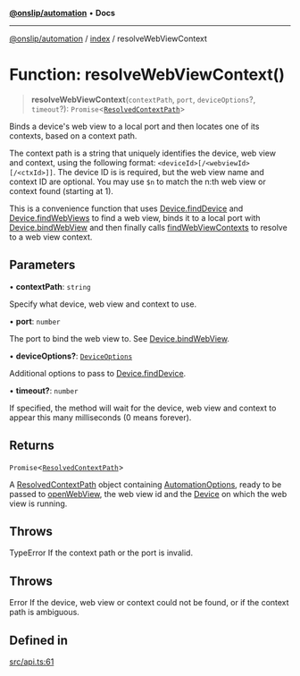 [**@onslip/automation**](../../README.md) • **Docs**

***

[@onslip/automation](../../README.md) / [index](../README.md) / resolveWebViewContext

# Function: resolveWebViewContext()

> **resolveWebViewContext**(`contextPath`, `port`, `deviceOptions`?, `timeout`?): `Promise`\<[`ResolvedContextPath`](../interfaces/ResolvedContextPath.md)\>

Binds a device's web view to a local port and then locates one of its contexts, based on a context path.

The context path is a string that uniquely identifies the device, web view and context, using the following format:
`<deviceId>[/<webviewId>[/<ctxId>]]`. The device ID is is required, but the web view name and context ID are
optional. You may use `$n` to match the n:th web view or context found (starting at 1).

This is a convenience function that uses [Device.findDevice](../classes/Device.md#finddevice) and [Device.findWebViews](../classes/Device.md#findwebviews) to find a web
view, binds it to a local port with [Device.bindWebView](../classes/Device.md#bindwebview) and then finally calls [findWebViewContexts](findWebViewContexts.md) to
resolve to a web view context.

## Parameters

• **contextPath**: `string`

Specify what device, web view and context to use.

• **port**: `number`

The port to bind the web view to. See [Device.bindWebView](../classes/Device.md#bindwebview).

• **deviceOptions?**: [`DeviceOptions`](../interfaces/DeviceOptions.md)

Additional options to pass to [Device.findDevice](../classes/Device.md#finddevice).

• **timeout?**: `number`

If specified, the method will wait for the device, web view and context to appear this many
                     milliseconds (0 means forever).

## Returns

`Promise`\<[`ResolvedContextPath`](../interfaces/ResolvedContextPath.md)\>

A [ResolvedContextPath](../interfaces/ResolvedContextPath.md) object containing [AutomationOptions](../interfaces/AutomationOptions.md), ready to be passed to
                     [openWebView](openWebView.md), the web view id and the [Device](../classes/Device.md) on which the web view is running.

## Throws

TypeError    If the context path or the port is invalid.

## Throws

Error        If the device, web view or context could not be found, or if the context path is ambiguous.

## Defined in

[src/api.ts:61](https://github.com/Onslip/automation/blob/13befc40996d96bb2935315b372b921212adc8b4/src/api.ts#L61)
